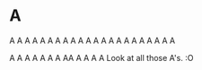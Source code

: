 # A
A
A
A
A
A
A
A
A
A
A
A
A
A
A
A
A
A
A
A
A
A
A

A
A
A
A
A
A
A
AA
A
A
A
A
Look at all those A's. :O
